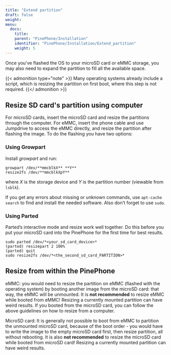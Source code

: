 ```yaml
---
title: "Extend partition"
draft: false
weight: 
menu:
  docs:
    title:
    parent: "PinePhone/Installation"
    identifier: "PinePhone/Installation/Extend_partition"
    weight: 5
---
```


Once you’ve flashed the OS to your microSD card or eMMC storage, you may also need to expand the partition to fill all the available space.

{{< admonition type="note" >}}
 Many operating systems already include a script, which is resizing the partition on first boot, where this step is not required.
{{</ admonition >}}

## Resize SD card's partition using computer

For microSD cards, insert the microSD card and resize the partitions through the computer. For eMMC, insert the phone cable and use Jumpdrive to access the eMMC directly, and resize the partition after flashing the image. To do the flashing you have two options:

### Using Growpart

Install _growpart_ and run:

```shell
growpart /dev/**mmcblkX** **Y**
resize2fs /dev/**mmcblkXpY**
```

where _X_ is the storage device and _Y_ is the partition number (viewable from `lsblk`).

If you get any errors about missing or unknown commands, use `apt-cache search` to find and install the needed software. Also don’t forget to use `sudo`.

### Using Parted

Parted’s interactive mode and resize work well together. Do this before you put your microSD card into the PinePhone for the first time for best results.

```shell
sudo parted /dev/*<your_sd_card_device>*
(parted) resizepart 2 100%
(parted) quit
sudo resize2fs /dev/*<the_second_sd_card_PARTITION>*
```

## Resize from within the PinePhone

eMMC: you would need to resize the partition on eMMC (flashed with the operating system) by booting another image from the microSD card: that way, the eMMC will be unmounted. It is **not recommended** to resize eMMC while booted from eMMC! Resizing a currently mounted partition can have weird results. If you booted from the microSD card, you can follow the above guidelines on how to resize from a computer.

MicroSD card: It is generally not possible to boot from eMMC to partition the unmounted microSD card, because of the boot order - you would have to write the image to the empty microSD card first, then resize partition, all without rebooting. It is also **not recommended** to resize the microSD card while booted from microSD card! Resizing a currently mounted partition can have weird results.
